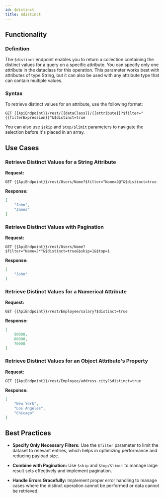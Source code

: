 ```yaml
---
id: $distinct
title: $distinct 
---
```



## Functionality

### Definition

The `$distinct` endpoint enables you to return a collection containing the distinct values for a query on a specific attribute. You can specify only one attribute in the dataclass for this operation. This parameter works best with attributes of type String, but it can also be used with any attribute type that can contain multiple values.

### Syntax

To retrieve distinct values for an attribute, use the following format:

```
GET {{ApiEndpoint}}/rest/{{dataClass}}/{{attribute}}?$filter="{{filterExpression}}"&$distinct=true
```

You can also use `$skip` and `$top/$limit` parameters to navigate the selection before it's placed in an array.



## Use Cases

### Retrieve Distinct Values for a String Attribute

**Request:**

```
GET {{ApiEndpoint}}/rest/Users/Name?$filter="Name=J@"&$distinct=true
```

**Response:**

```json
[
    "John",
    "James"
]
```

### Retrieve Distinct Values with Pagination

**Request:**

```
GET {{ApiEndpoint}}/rest/Users/Name?$filter="Name=J*"&$distinct=true&$skip=1&$top=1
```

**Response:**

```json
[
    "John"
]
```

### Retrieve Distinct Values for a Numerical Attribute

**Request:**

```
GET {{ApiEndpoint}}/rest/Employee/salary?$distinct=true
```

**Response:**

```json
[
    50000,
    60000,
    70000
]
```

### Retrieve Distinct Values for an Object Attribute's Property

**Request:**

```
GET {{ApiEndpoint}}/rest/Employee/address.city?$distinct=true
```

**Response:**

```json
[
    "New York",
    "Los Angeles",
    "Chicago"
]
```



## Best Practices

- **Specify Only Necessary Filters:** Use the `$filter` parameter to limit the dataset to relevant entries, which helps in optimizing performance and reducing payload size.

- **Combine with Pagination:** Use `$skip` and `$top/$limit` to manage large result sets effectively and implement pagination.

- **Handle Errors Gracefully:** Implement proper error handling to manage cases where the distinct operation cannot be performed or data cannot be retrieved.
